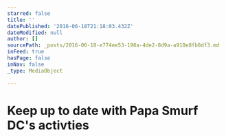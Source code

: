 ```yaml
---
starred: false
title: ''
datePublished: '2016-06-18T21:18:03.432Z'
dateModified: null
author: []
sourcePath: _posts/2016-06-18-e774ee53-198a-4de2-8d9a-a910e8fb8df3.md
inFeed: true
hasPage: false
inNav: false
_type: MediaObject

---
```

# Keep up to date with Papa Smurf DC's activties